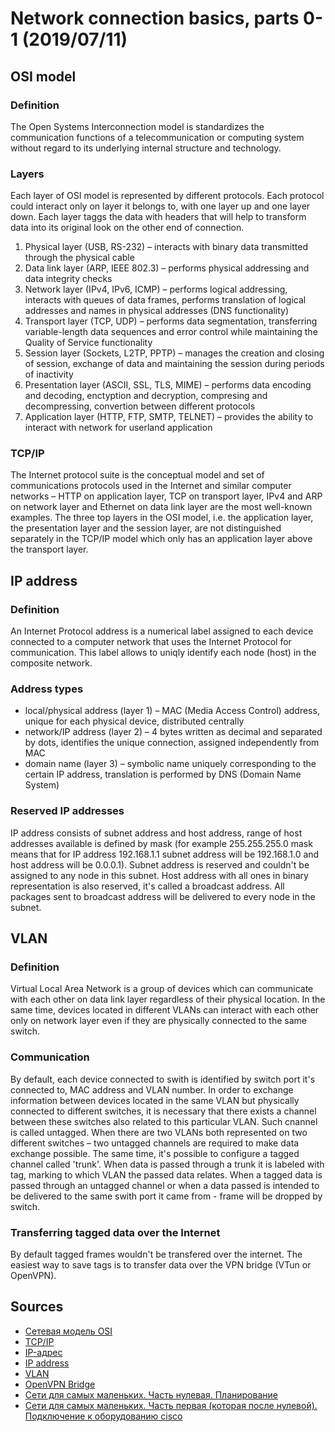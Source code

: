 # Network connection basics, parts 0-1 (2019/07/11)

## OSI model

### Definition
The Open Systems Interconnection model is standardizes the communication functions of a telecommunication or computing system without regard to its underlying internal structure and technology.

### Layers
Each layer of OSI model is represented by different protocols. Each protocol could interact only on layer it belongs to, with one layer up and one layer down. Each layer taggs the data with headers that will help to transform data into its original look on the other end of connection.
1. Physical layer (USB, RS-232) – interacts with binary data transmitted through the physical cable
2. Data link layer (ARP, IEEE 802.3) – performs physical addressing and data integrity checks
3. Network layer (IPv4, IPv6, ICMP) – performs logical addressing, interacts with queues of data frames, performs translation of logical addresses and names in physical addresses (DNS functionality)
4. Transport layer (TCP, UDP) – performs data segmentation, transferring variable-length data sequences and error control while maintaining the Quality of Service functionality
5. Session layer (Sockets, L2TP, PPTP) – manages the creation and closing of session, exchange of data and maintaining the session during periods of inactivity
6. Presentation layer (ASCII, SSL, TLS, MIME) – performs data encoding and decoding, enctyption and decryption, compresing and decompressing, convertion between different protocols
7. Application layer (HTTP, FTP, SMTP, TELNET) – provides the ability to interact with network for userland application

### TCP/IP
The Internet protocol suite is the conceptual model and set of communications protocols used in the Internet and similar computer networks – HTTP on application layer, TCP on transport layer, IPv4 and ARP on network layer and Ethernet on data link layer are the most well-known examples. The three top layers in the OSI model, i.e. the application layer, the presentation layer and the session layer, are not distinguished separately in the TCP/IP model which only has an application layer above the transport layer.

## IP address

### Definition
An Internet Protocol address is a numerical label assigned to each device connected to a computer network that uses the Internet Protocol for communication. This label allows to uniqly identify each node (host) in the composite network.

### Address types
- local/physical address (layer 1) – MAC (Media Access Control) address, unique for each physical device, distributed centrally
- network/IP address (layer 2) – 4 bytes written as decimal and separated by dots, identifies the unique connection, assigned independently from MAC
- domain name (layer 3) – symbolic name uniquely corresponding to the certain IP address, translation is performed by DNS (Domain Name System)

### Reserved IP addresses
IP address consists of subnet address and host address, range of host addresses available is defined by mask (for example 255.255.255.0 mask means that for IP address 192.168.1.1 subnet address will be 192.168.1.0 and host address will be 0.0.0.1). Subnet address is reserved and couldn't be assigned to any node in this subnet. Host address with all ones in binary representation is also reserved, it's called a broadcast address. All packages sent to broadcast address will be delivered to every node in the subnet.

## VLAN

### Definition
Virtual Local Area Network is a group of devices which can communicate with each other on data link layer regardless of their physical location. In the same time, devices located in different VLANs can interact with each other only on network layer even if they are physically connected to the same switch.

### Communication
By default, each device connected to swith is identified by switch port it's connected to, MAC address and VLAN number. In order to exchange information between devices located in the same VLAN but physically connected to different switches, it is necessary that there exists a channel between these switches also related to this particular VLAN. Such cnannel is called untagged. When there are two VLANs both represented on two different switches – two untagged channels are required to make data exchange possible. The same time, it's possible to configure a tagged channel called 'trunk'. When data is passed through a trunk it is labeled with tag, marking to which VLAN the passed data relates. When a tagged data is passed through an untagged channel or when a data passed is intended to be delivered to the same swith port it came from - frame will be dropped by switch.

### Transferring tagged data over the Internet
By default tagged frames wouldn't be transfered over the internet. The easiest way to save tags is to transfer data over the VPN bridge (VTun or OpenVPN).

## Sources
- [Сетевая модель OSI](https://ru.wikipedia.org/wiki/Сетевая_модель_OSI)
- [TCP/IP](https://ru.wikipedia.org/wiki/TCP/IP)
- [IP-адрес](http://xgu.ru/wiki/IP-адрес)
- [IP address](https://en.wikipedia.org/wiki/IP_address)
- [VLAN](http://xgu.ru/wiki/VLAN)
- [OpenVPN Bridge](http://xgu.ru/wiki/OpenVPN_Bridge)
- [Сети для самых маленьких. Часть нулевая. Планирование](https://linkmeup.ru/blog/11.html)
- [Сети для самых маленьких. Часть первая (которая после нулевой). Подключение к оборудованию cisco](https://linkmeup.ru/blog/12.html)